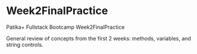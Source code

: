 # Week2FinalPractice
Patika+ Fullstack Bootcamp Week2FinalPractice


General review of concepts from the first 2 weeks: methods, variables, and string controls.
